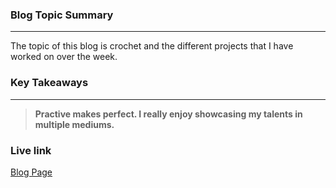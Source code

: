 ### Blog Topic Summary

---

The topic of this blog is crochet and the different projects that I have worked on over the week.

### Key Takeaways

---

> **Practive makes perfect. I really enjoy showcasing my talents in multiple mediums.**

### Live link

[Blog Page](https://corbeard21.github.io/Information-Infrastructure/homework-2)
